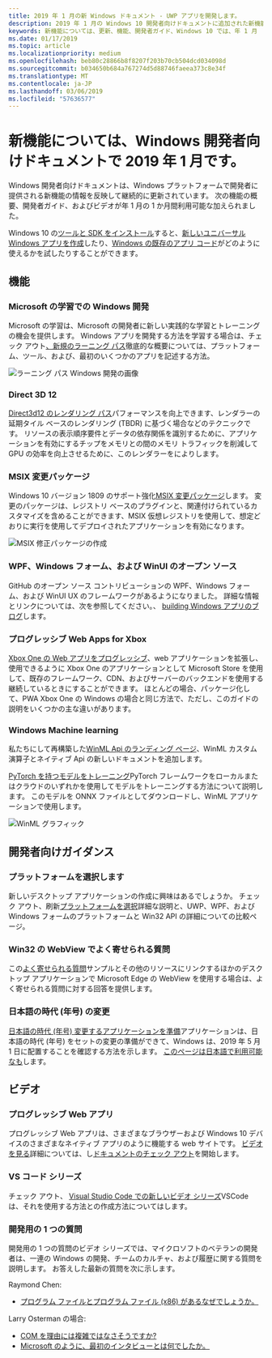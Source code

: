 ```yaml
---
title: 2019 年 1 月の新 Windows ドキュメント - UWP アプリを開発します。
description: 2019 年 1 月の Windows 10 開発者向けドキュメントに追加された新機能、ビデオ、および開発者向けガイダンス
keywords: 新機能については、更新、機能、開発者ガイド、Windows 10 では、年 1 月
ms.date: 01/17/2019
ms.topic: article
ms.localizationpriority: medium
ms.openlocfilehash: beb80c28866b8f8207f203b70cb504dcd034098d
ms.sourcegitcommit: b034650b684a767274d5d88746faeea373c8e34f
ms.translationtype: MT
ms.contentlocale: ja-JP
ms.lasthandoff: 03/06/2019
ms.locfileid: "57636577"
---
```

# <a name="whats-new-in-the-windows-developer-docs-in-january-2019"></a>新機能については、Windows 開発者向けドキュメントで 2019 年 1 月です。

Windows 開発者向けドキュメントは、Windows プラットフォームで開発者に提供される新機能の情報を反映して継続的に更新されています。 次の機能の概要、開発者ガイド、およびビデオが年 1 月の 1 か月間利用可能な加えられました。

Windows 10 の[ツールと SDK をインストール](https://go.microsoft.com/fwlink/?LinkId=821431)すると、[新しいユニバーサル Windows アプリを作成](../get-started/create-uwp-apps.md)したり、[Windows の既存のアプリ コード](../porting/index.md)がどのように使えるかを試したりすることができます。

## <a name="features"></a>機能

### <a name="windows-development-on-microsoft-learn"></a>Microsoft の学習での Windows 開発

Microsoft の学習は、Microsoft の開発者に新しい実践的な学習とトレーニングの機会を提供します。 Windows アプリを開発する方法を学習する場合は、チェック アウト[、新規のラーニング パス](https://docs.microsoft.com/learn/paths/develop-windows10-apps/)徹底的な概要については、プラットフォーム、ツール、および、最初のいくつかのアプリを記述する方法。

![ラーニング パス Windows 開発の画像](images/windows-learn.png)

### <a name="direct-3d-12"></a>Direct 3D 12

[Direct3d12 のレンダリング パス](/windows/desktop/direct3d12/direct3d-12-render-passes)パフォーマンスを向上できます、レンダラーの延期タイル ベースのレンダリング (TBDR) に基づく場合などのテクニックです。 リソースの表示順序要件とデータの依存関係を識別するために、アプリケーションを有効にするチップをメモリとの間のメモリ トラフィックを削減して GPU の効率を向上させるために、このレンダラーをによりします。

### <a name="msix-modification-packages"></a>MSIX 変更パッケージ

Windows 10 バージョン 1809 のサポート強化[MSIX 変更パッケージ](https://docs.microsoft.com/windows/msix/modification-package-1809-update)します。 変更のパッケージは、レジストリ ベースのプラグインと、関連付けられているカスタマイズを含めることができます、MSIX 仮想レジストリを使用して、想定どおりに実行を使用してデプロイされたアプリケーションを有効になります。

![MSIX 修正パッケージの作成](images/msix-modification-package.png)

### <a name="open-source-of-wpf-windows-forms-and-winui"></a>WPF、Windows フォーム、および WinUI のオープン ソース

GitHub のオープン ソース コントリビューションの WPF、Windows フォーム、および WinUI UX のフレームワークがあるようになりました。 詳細な情報とリンクについては、次を参照してください。、 [building Windows アプリのブログ](https://blogs.windows.com/buildingapps/2018/12/04/announcing-open-source-of-wpf-windows-forms-and-winui-at-microsoft-connect-2018/#OKZjJs1VVTrMMtkL.97)します。

### <a name="progressive-web-apps-for-xbox"></a>プログレッシブ Web Apps for Xbox

[Xbox One の Web アプリをプログレッシブ](https://docs.microsoft.com/microsoft-edge/progressive-web-apps/xbox-considerations)、web アプリケーションを拡張し、使用できるように Xbox One のアプリケーションとして Microsoft Store を使用して、既存のフレームワーク、CDN、およびサーバーのバックエンドを使用する継続しているときにすることができます。 ほとんどの場合、パッケージ化して、PWA Xbox One の Windows の場合と同じ方法で、ただし、このガイドの説明をいくつかの主な違いがあります。

### <a name="windows-machine-learning"></a>Windows Machine learning

私たちにして再構築した[WinML Api のランディング ページ](https://docs.microsoft.com/windows/ai/api-reference)、WinML カスタム演算子とネイティブ Api の新しいドキュメントを追加します。

[PyTorch を持つモデルをトレーニング](https://docs.microsoft.com/windows/ai/train-model-pytorch)PyTorch フレームワークをローカルまたはクラウドのいずれかを使用してモデルをトレーニングする方法について説明します。 このモデルを ONNX ファイルとしてダウンロードし、WinML アプリケーションで使用します。

![WinML グラフィック](images/winml-graphic.png)

## <a name="developer-guidance"></a>開発者向けガイダンス

### <a name="choose-your-platform"></a>プラットフォームを選択します

新しいデスクトップ アプリケーションの作成に興味はあるでしょうか。 チェック アウト、刷新[プラットフォームを選択](https://docs.microsoft.com/windows/desktop/choose-your-technology)詳細な説明と、UWP、WPF、および Windows フォームのプラットフォームと Win32 API の詳細についての比較ページ。

### <a name="faqs-on-win32-webview"></a>Win32 の WebView でよく寄せられる質問

この[よく寄せられる質問](https://docs.microsoft.com/windows/communitytoolkit/controls/wpf-winforms/webview#frequently-asked-questions-faqs)サンプルとその他のリソースにリンクするほかのデスクトップ アプリケーションで Microsoft Edge の WebView を使用する場合は、よく寄せられる質問に対する回答を提供します。

### <a name="japanese-era-change"></a>日本語の時代 (年号) の変更

[日本語の時代 (年号) 変更するアプリケーションを準備](../design/globalizing/japanese-era-change.md)アプリケーションは、日本語の時代 (年号) をセットの変更の準備ができて、Windows は、2019 年 5 月 1 日に配置することを確認する方法を示します。 [このページは日本語で利用可能なも](https://docs.microsoft.com/ja-jp/windows/uwp/design/globalizing/japanese-era-change)します。

## <a name="videos"></a>ビデオ

### <a name="progressive-web-apps"></a>プログレッシブ Web アプリ

プログレッシブ Web アプリは、さまざまなブラウザーおよび Windows 10 デバイスのさまざまなネイティブ アプリのように機能する web サイトです。 [ビデオを見る](https://youtu.be/ugAewC3308Y)詳細については、し[ドキュメントのチェック アウト](https://aka.ms/Windows-PWA)を開始します。

### <a name="vs-code-series"></a>VS コード シリーズ

チェック アウト、 [Visual Studio Code での新しいビデオ シリーズ](https://www.youtube.com/playlist?list=PLlrxD0HtieHjQX77y-0sWH9IZBTmv1tTx)VSCode は、それを使用する方法との作成方法についてはします。

### <a name="one-dev-question"></a>開発用の 1 つの質問

開発用の 1 つの質問のビデオ シリーズでは、マイクロソフトのベテランの開発者は、一連の Windows の開発、チームのカルチャ、および履歴に関する質問を説明します。 お答えした最新の質問を次に示します。

Raymond Chen:

* [プログラム ファイルとプログラム ファイル (x86) があるなぜでしょうか。](https://youtu.be/N7o9eJpFYco)

Larry Osterman の場合:

* [COM を理由には複雑ではなさそうですか?](https://youtu.be/-gkXAV-StVA )
* [Microsoft のように、最初のインタビューとは何でしたか。](https://youtu.be/qRb6otsHG5c)
